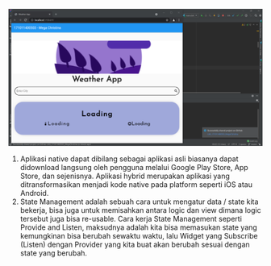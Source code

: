 ![logo](https://github.com/MegaCh/UAS_171011400503_MegaChristina/blob/master/mega.PNG)

1. Aplikasi native dapat dibilang sebagai aplikasi asli biasanya dapat didownload langsung oleh pengguna melalui Google Play Store, App Store, dan sejenisnya. Aplikasi hybrid merupakan aplikasi yang ditransformasikan menjadi kode native pada platform seperti iOS atau Android.
2. State Management adalah sebuah cara untuk mengatur data / state kita bekerja, bisa juga untuk memisahkan antara logic dan view dimana logic tersebut juga bisa re-usable.
Cara kerja State Management seperti Provide and Listen, maksudnya adalah kita bisa memasukan state yang kemungkinan bisa berubah sewaktu waktu, lalu Widget yang Subscribe (Listen) dengan Provider yang kita buat akan berubah sesuai dengan state yang berubah.
